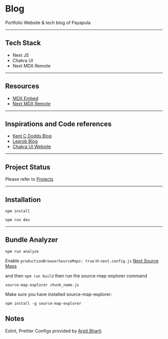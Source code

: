 # Blog

Portfolio Website & tech blog of Payapula

---

## Tech Stack

-   Next JS
-   Chakra UI
-   Next MDX Remote

---

## Resources

-   [MDX Embed](https://www.mdx-embed.com/?path=/docs/mdx-embed--page)
-   [Next MDX Remote](https://github.com/hashicorp/next-mdx-remote)

---

## Inspirations and Code references

-   [Kent C Dodds Blog](https://github.com/kentcdodds/kentcdodds.com)
-   [Leerob Blog](https://github.com/leerob/leerob.io)
-   [Chakra UI Website](https://github.com/chakra-ui/chakra-ui)

---

## Project Status

Please refer to [Projects](https://github.com/payapula/blog/projects)

---

## Installation

`npm install`

`npm run dev`

---

## Bundle Analyzer

`npm run analyze`

Enable `productionBrowserSourceMaps: true` in `next.config.js`
[Next Source Maps](https://nextjs.org/docs/advanced-features/source-maps)

and then `npm run build` then run the source-map-explorer command

`source-map-explorer chunk_name.js`

Make sure you have installed source-map-explorer:

`npm install -g source-map-explorer`

## Notes

Eslint, Prettier Configs provided by [Arpit Bharti](https://dev.to/onygami/eslint-and-prettier-for-react-apps-bonus-next-js-and-typescript-3e46)
